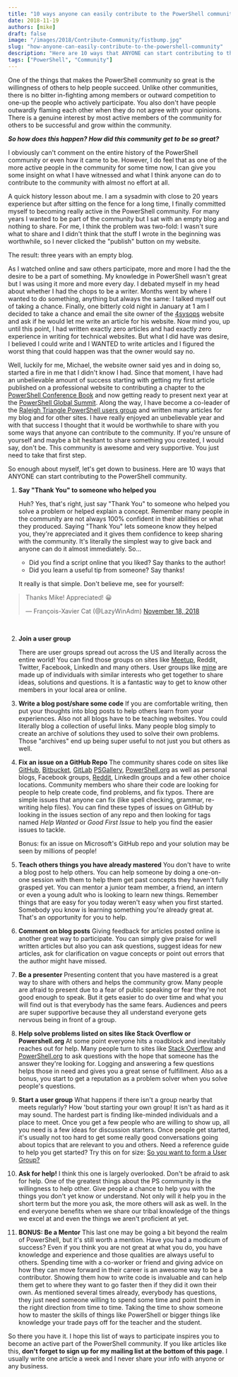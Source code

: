 ```yaml
---
title: "10 ways anyone can easily contribute to the PowerShell community"
date: 2018-11-19
authors: [mike]
draft: false
image: "/images/2018/Contribute-Community/fistbump.jpg"
slug: "how-anyone-can-easily-contribute-to-the-powershell-community"
description: "Here are 10 ways that ANYONE can start contributing to the PowerShell community immediately. "
tags: ["PowerShell", "Community"]
---
```


One of the things that makes the PowerShell community so great is the willingness of others to help people succeed. Unlike other communities, there is no bitter in-fighting among members or outward competition to one-up the people who actively participate. You also don't have people outwardly flaming each other when they do not agree with your opinions. There is a genuine interest by most active members of the community for others to be successful and grow within the community.

_**So how does this happen? How did this community get to be so great?**_

I obviously can't comment on the entire history of the PowerShell community or even how it came to be. However, I do feel that as one of the more active people in the community for some time now, I can give you some insight on what I have witnessed and what I think anyone can do to contribute to the community with almost no effort at all.

A quick history lesson about me. I am a sysadmin with close to 20 years experience but after sitting on the fence for a long time, I finally committed myself to becoming really active in the PowerShell community. For many years I wanted to be part of the community but I sat with an empty blog and nothing to share. For me, I think the problem was two-fold: I wasn't sure what to share and I didn't think that the stuff I wrote in the beginning was worthwhile, so I never clicked the "publish" button on my website.

The result: three years with an empty blog.

As I watched online and saw others participate, more and more I had the the desire to be a part of something. My knowledge in PowerShell wasn't great but I was using it more and more every day. I debated myself in my head about whether I had the chops to be a writer. Months went by where I wanted to do something, anything but always the same: I talked myself out of taking a chance. Finally, one bitterly cold night in January at 1 am I decided to take a chance and email the site owner of the [4sysops](https://www.4sysops.com) website and ask if he would let me write an article for his website. Now mind you, up until this point, I had written exactly zero articles and had exactly zero experience in writing for technical websites. But what I did have was desire, I believed I could write and I WANTED to write articles and I figured the worst thing that could happen was that the owner would say no.

Well, luckily for me, Michael, the website owner said yes and in doing so, started a fire in me that I didn't know I had. Since that moment, I have had an unbelievable amount of success starting with getting my first article published on a professional website to contributing a chapter to the [PowerShell Conference Book](https://commandline.ninja/posts/ps-conference-book/) and now getting ready to present next year at the [PowerShell Global Summit](https://powershellsummit.org/). Along the way, I have become a co-leader of the [Raleigh Triangle PowerShell users group](https://www.meetup.com/Research-Triangle-PowerShell-Users-Group/) and written many articles for my blog and for other sites. I have really enjoyed an unbelievable year and with that success I thought that it would be worthwhile to share with you some ways that anyone can contribute to the community. If you're unsure of yourself and maybe a bit hesitant to share something you created, I would say, don't be. This community is awesome and very supportive. You just need to take that first step.

So enough about myself, let's get down to business. Here are 10 ways that ANYONE can start contributing to the PowerShell community.

1. **Say "Thank You" to someone who helped you**

   Huh? Yes, that's right, just say "Thank You" to someone who helped you solve a problem or helped explain a concept. Remember many people in the community are not always 100% confident in their abilities or what they produced. Saying "Thank You" lets someone know they helped you, they're appreciated and it gives them confidence to keep sharing with the community. It's literally the simplest way to give back and anyone can do it almost immediately. So...
   - Did you find a script online that you liked? Say thanks to the author!
   - Did you learn a useful tip from someone? Say thanks!

   It really is that simple. Don't believe me, see for yourself:

<blockquote class="twitter-tweet"><p lang="en" dir="ltr">Thanks Mike! Appreciated! 😀</p>&mdash; François-Xavier Cat (@LazyWinAdm) <a href="https://twitter.com/LazyWinAdm/status/1064207705093492736?ref_src=twsrc%5Etfw">November 18, 2018</a></blockquote>
<script async src="https://platform.twitter.com/widgets.js" charset="utf-8"></script>

<br>

2. **Join a user group**

   There are user groups spread out across the US and literally across the entire world! You can find those groups on sites like [Meetup](https://www.meetup.com/), Reddit, Twitter, Facebook, LinkedIn and many others. User groups like [mine](https://www.meetup.com/Research-Triangle-PowerShell-Users-Group/) are  made up of individuals with similar interests who get together to share ideas, solutions and questions. It is a fantastic way to get to know other members in your local area or online.

3.  **Write a blog post/share some code**
    If you are comfortable writing, then put your thoughts into blog posts to help others learn from your experiences. Also not all blogs have to be teaching websites. You could literally blog a collection of useful links. Many people blog simply to create an archive of solutions they used to solve their own problems. Those "archives" end up being super useful to not just you but others as well.

4. **Fix an issue on a GitHub Repo**
   The community shares code on sites like [GitHub](https://www.github.com), [Bitbucket](https://bitbucket.org/), [GitLab](https://gitlab.com/) [PSGallery](https://www.powershellgallery.com/), [PowerShell.org](http://PowerShell.org) as well as personal blogs, Facebook groups, [Reddit](https://www.reddit.com/r/PowerShell/), LinkedIn groups and a few other choice locations. Community members who share their code are looking for people to help create code, find problems, and fix typos. There are simple issues that anyone can fix (like spell checking, grammar, re-writing help files). You can find these types of issues on GitHub by looking in the issues section of any repo and then looking for tags named *Help Wanted* or *Good First Issue* to help you find the easier issues to tackle.

    Bonus: fix an issue on Microsoft's GitHub repo and your solution may be seen by millions of people!

5. **Teach others things you have already mastered**
   You don't have to write a blog post to help others. You can help someone by doing a one-on-one session with them to help them get past concepts they haven't fully grasped yet. You can mentor a junior team member, a friend, an intern or even a young adult who is looking to learn new things. Remember things that are easy for you today weren't easy when you first started. Somebody you know is learning something you're already great at. That's an opportunity for you to help.

6. **Comment on blog posts**
    Giving feedback for articles posted online is another great way to participate. You can simply give praise for well written articles but also you can ask questions, suggest ideas for new articles, ask for clarification on vague concepts or point out errors that the author might have missed.

7. **Be a presenter**
   Presenting content that you have mastered is a great way to share with others and helps the community grow. Many people are afraid to present due to a fear of public speaking or fear they're not good enough to speak. But it gets easier to do over time and what you will find out is that everybody has the same fears. Audiences and peers are super supportive because they all understand everyone gets nervous being in front of a group.

8. **Help solve problems listed on sites like Stack Overflow or Powershell.org**
   At some point everyone hits a roadblock and inevitably reaches out for help. Many people turn to sites like [Stack Overflow](https://stackoverflow.com/) and [PowerShell.org](https://powershell.org/) to ask questions with the hope that someone has the answer they're looking for. Logging and answering a few questions helps those in need and gives you a great sense of fulfillment. Also as a bonus, you start to get a reputation as a problem solver when you solve people's questions.

9.  **Start a user group**
   What happens if there isn't a group nearby that meets regularly? How 'bout starting your own group! It isn't as hard as it may sound. The hardest part is finding like-minded individuals and a place to meet. Once you get a few people who are willing to show up, all you need is a few ideas for discussion starters. Once people get started, it's usually not too hard to get some really good conversations going about topics that are relevant to you and others. Need a reference guide to help you get started? Try this on for size: [So you want to form a User Group?](https://powershell.org/2021/07/so-you-want-to-start-a-user-group/)

10. **Ask for help!**
   I think this one is largely overlooked. Don't be afraid to ask for help. One of the greatest things about the PS community is the willingness to help other. Give people a chance to help you with the things you don't yet know or understand. Not only will it help you in the short term but the more you ask, the more others will ask as well. In the end everyone benefits when we share our tribal knowledge of the things we excel at and even the things we aren't proficient at yet.

11. **BONUS: Be a Mentor**
    This last one may be going a bit beyond the realm of PowerShell, but it's still worth a mention. Have you had a modicum of success? Even if you think you are not great at what you do, you have knowledge and experience and those qualities are always useful to others. Spending time with a co-worker or friend and giving advice on how they can move forward in their career is an awesome way to be a contributor. Showing them how to write code is invaluable and can help them get to where they want to go faster then if they did it own their own. As mentioned several times already, everybody has questions, they just need someone willing to spend some time and point them in the right direction from time to time. Taking the time to show someone how to master the skills of things like PowerShell or bigger things like knowledge your trade pays off for the teacher and the student.

So there you have it. I hope this list of ways to participate inspires you to become an active part of the PowerShell community. If you like articles like this, **don't forget to sign up for my mailing list at the bottom of this page**. I usually write one article a week and I never share your info with anyone or any business.
